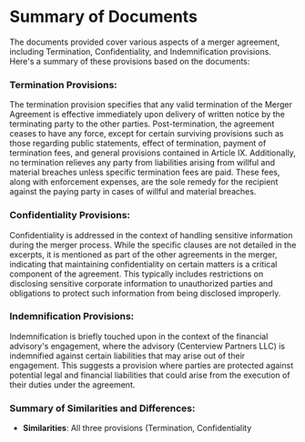 # Summary of Documents

The documents provided cover various aspects of a merger agreement, including Termination, Confidentiality, and Indemnification provisions. Here's a summary of these provisions based on the documents:

### Termination Provisions:
The termination provision specifies that any valid termination of the Merger Agreement is effective immediately upon delivery of written notice by the terminating party to the other parties. Post-termination, the agreement ceases to have any force, except for certain surviving provisions such as those regarding public statements, effect of termination, payment of termination fees, and general provisions contained in Article IX. Additionally, no termination relieves any party from liabilities arising from willful and material breaches unless specific termination fees are paid. These fees, along with enforcement expenses, are the sole remedy for the recipient against the paying party in cases of willful and material breaches.

### Confidentiality Provisions:
Confidentiality is addressed in the context of handling sensitive information during the merger process. While the specific clauses are not detailed in the excerpts, it is mentioned as part of the other agreements in the merger, indicating that maintaining confidentiality on certain matters is a critical component of the agreement. This typically includes restrictions on disclosing sensitive corporate information to unauthorized parties and obligations to protect such information from being disclosed improperly.

### Indemnification Provisions:
Indemnification is briefly touched upon in the context of the financial advisory's engagement, where the advisory (Centerview Partners LLC) is indemnified against certain liabilities that may arise out of their engagement. This suggests a provision where parties are protected against potential legal and financial liabilities that could arise from the execution of their duties under the agreement.

### Summary of Similarities and Differences:
- **Similarities**: All three provisions (Termination, Confidentiality